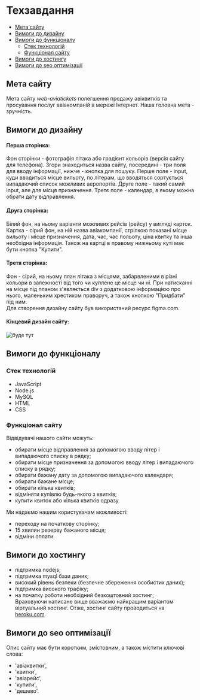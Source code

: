 # Техзавдання #
- [Мета сайту](#мета-сайту)  
- [Вимоги до дизайну](#вимоги-до-дизайну)
- [Вимоги до функціоналу](#вимоги-до-функціоналу)
  - [Стек технологій](#стек-технологій)
  - [Функціонал сайту](#функціонал-сайту)
- [Вимоги до хостингу](#вимоги-до-хостингу)
- [Вимоги до seo оптимізації](#вимоги-до-seo-оптимізації)

## Мета сайту ##
Мета сайту *web-aviatickets* полегшення продажу авіквитків та просування послуг авіакомпаній в мережі Інтернет. 
Наша головна мета - зручність.
## Вимоги до дизайну ##
#### Перша сторінка: ####
Фон сторінки - фотографія літака або градієнт кольорів (версія сайту для телефона). Згори знаходиться назва сайту, посередині - три поля для вводу інформації, нижче - кнопка для пошуку. Перше поле - input, куди вводиться місце вильоту, по літерам, що вводяться сортується випадаючий список можливих аеропортів. Друге поле - такий самий input, але для місця призначення. Третє поле - календар, в якому можна обрати дату відправлення.  
#### Друга сторінка: #### 
Білий фон, на ньому варіанти можливих рейсів (рейсу) у вигляді карток. Картка - сірий фон, на ній назва авіакомпанії, стрілкою показані місце вильоту і місце призначення, дата, час, час польоту, ціна квитку та інша необхідна інформація. Також на картці в правому нижньому куті має бути кнопка "Купити".  
#### Третя сторінка: ####
Фон - сірий, на ньому план літака з місцями, забарвленими в різні кольори в залежності від того чи куплене це місце чи ні. При натисканні на місце під планом з'являється div з додатковою інформацією про нього, маленьким хрестиком праворуч, а також кнопкою "Придбати" під ним.  
Для створення дизайну сайту був використаний ресурс figma.com.
#### Кінцевий дизайн сайту: ####
![буде тут]()  
## Вимоги до функціоналу ##
### Стек технологій ###
- JavaScript
- Node.js
- MySQL  
- HTML  
- CSS
### Функціонал сайту ###
Відвідувачі нашого сайти можуть:  
- обирати місце відправлення за допомогою вводу літер і випадаючого списку в рядку;
- обирати місце призначення за допомогою вводу літер і випадаючого списку в рядку;
- обирати бажану дату за допомогою випадаючого календаря;
- обирати бажане місце;
- обирати кілька квитків;
- відміняти купівлю будь-якого з квитків;
- купити квиток або кілька квитків одразу.   
 
Ми надаємо нашим користувачам можливості:
- переходу на початкову сторінку;
- 15 хвилин резерву бажаного місця;
- відміни оплати.
## Вимоги до хостингу ##
- підтримка nodejs;
- підтримка mysql бази даних;
- високий рівень безпеки (безпечне збереження особистих даних);
- підтримка високого трафіку;
- на початку роботи необхідний безкоштовний хостинг;  
Враховуючи написане вище вважаємо найкращим варіантом віртуальний хостинг. Отже, хостинг сайту проводиться на [heroku.com](https://www.heroku.com/).  
## Вимоги до seo оптимізації ##
Опис сайту має бути коротким, змістовним, а також містити ключові слова:
- 'авіаквитки',  
- 'квитки',  
- 'авіарейс',  
- 'купити',  
- 'дешево'.
